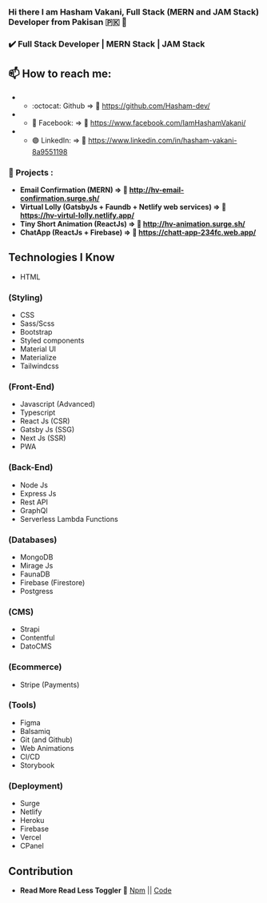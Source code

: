 ### Hi there I am Hasham Vakani, Full Stack (MERN and JAM Stack) Developer from Pakisan :pakistan: 👋
<!-- ## @website : https://developerjunaid.com/ -->

### :heavy_check_mark: Full Stack Developer | MERN Stack | JAM Stack


## 📫 How to reach me:  

- - :octocat: Github              => :link:	https://github.com/Hasham-dev/
- - :large_blue_circle: Facebook: => :link:	https://www.facebook.com/IamHashamVakani/
- - :purple_circle: LinkedIn:     => :link:	https://www.linkedin.com/in/hasham-vakani-8a9551198
<!-- - - :large_blue_diamond: Facebook (Page): => :link:	https://www.facebook.com/developerJunaid -->

### :medal_sports: Projects :
- **Email Confirmation (MERN) => :link: http://hv-email-confirmation.surge.sh/**
- **Virtual Lolly (GatsbyJs + Faundb + Netlify web services) =>  :link: https://hv-virtul-lolly.netlify.app/**
- **Tiny Short Animation (ReactJs) => :link:	http://hv-animation.surge.sh/**
- **ChatApp (ReactJs + Firebase)  => :link: https://chatt-app-234fc.web.app/**


## Technologies I Know


- HTML
### (Styling)
- CSS 
- Sass/Scss
- Bootstrap
- Styled components
- Material UI
- Materialize
- Tailwindcss

### (Front-End)
- Javascript (Advanced)
- Typescript
- React Js (CSR)
- Gatsby Js (SSG)
- Next Js (SSR)
- PWA

### (Back-End)
- Node Js 
- Express Js 
- Rest API
- GraphQl 
- Serverless Lambda Functions

### (Databases)
- MongoDB 
- Mirage Js
- FaunaDB 
- Firebase (Firestore)
- Postgress


### (CMS)
- Strapi
- Contentful
- DatoCMS

### (Ecommerce)
- Stripe (Payments)

### (Tools)
- Figma
- Balsamiq
- Git (and Github) 
- Web Animations
- CI/CD
- Storybook

### (Deployment)
- Surge
- Netlify
- Heroku
- Firebase 
- Vercel
- CPanel



## Contribution

- **Read More Read Less Toggler** :link: [Npm](https://www.npmjs.com/package/read-more-read-less-toggler) || [Code](https://github.com/Hasham-dev/read-more-read-less-toggler)
